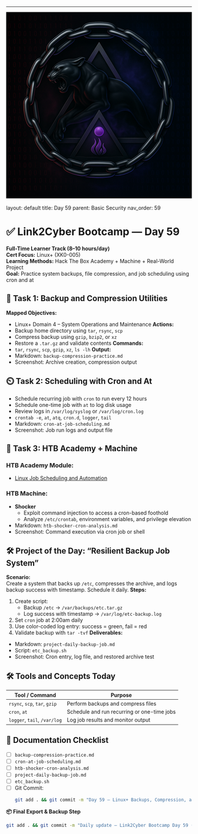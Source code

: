 ---
![Panther Icon](/assets/icons/icon-cyber-panther.png)

layout: default
title: Day 59
parent: Basic Security
nav_order: 59

# ✅ Link2Cyber Bootcamp — Day 59
**Full-Time Learner Track (8–10 hours/day)**  
**Cert Focus:** Linux+ (XK0-005)  
**Learning Methods:** Hack The Box Academy + Machine + Real-World Project  
**Goal:** Practice system backups, file compression, and job scheduling using cron and at
## 💾 Task 1: Backup and Compression Utilities
**Mapped Objectives:**  
- Linux+ Domain 4 – System Operations and Maintenance
**Actions:**  
- Backup home directory using `tar`, `rsync`, `scp`  
- Compress backup using `gzip`, `bzip2`, or `xz`  
- Restore a `.tar.gz` and validate contents
**Commands:**  
- `tar`, `rsync`, `scp`, `gzip`, `xz`, `ls -lh`
**Output:**  
- Markdown: `backup-compression-practice.md`  
- Screenshot: Archive creation, compression output
## ⏲️ Task 2: Scheduling with Cron and At
- Schedule recurring job with `cron` to run every 12 hours  
- Schedule one-time job with `at` to log disk usage  
- Review logs in `/var/log/syslog` or `/var/log/cron.log`
- `crontab -e`, `at`, `atq`, `cron.d`, `logger`, `tail`
- Markdown: `cron-at-job-scheduling.md`  
- Screenshot: Job run logs and output file
## 🧪 Task 3: HTB Academy + Machine
### HTB Academy Module:
- [Linux Job Scheduling and Automation](https://academy.hackthebox.com/module/112)
### HTB Machine:
- **Shocker**  
  - Exploit command injection to access a cron-based foothold  
  - Analyze `/etc/crontab`, environment variables, and privilege elevation
- Markdown: `htb-shocker-cron-analysis.md`  
- Screenshot: Command execution via cron job or shell
## 🛠️ Project of the Day: “Resilient Backup Job System”
**Scenario:**  
Create a system that backs up `/etc`, compresses the archive, and logs backup success with timestamp. Schedule it daily.
**Steps:**  
1. Create script:  
   - Backup `/etc` → `/var/backups/etc.tar.gz`  
   - Log success with timestamp → `/var/log/etc-backup.log`  
2. Set `cron` job at 2:00am daily  
3. Use color-coded log entry: success = green, fail = red  
4. Validate backup with `tar -tvf`
**Deliverables:**  
- Markdown: `project-daily-backup-job.md`  
- Script: `etc_backup.sh`  
- Screenshot: Cron entry, log file, and restored archive test
## 🛠️ Tools and Concepts Today
| Tool / Command     | Purpose                                        |
|--------------------|------------------------------------------------|
| `rsync`, `scp`, `tar`, `gzip` | Perform backups and compress files |
| `cron`, `at`       | Schedule and run recurring or one-time jobs   |
| `logger`, `tail`, `/var/log` | Log job results and monitor output  |
## 📁 Documentation Checklist
- [ ] `backup-compression-practice.md`  
- [ ] `cron-at-job-scheduling.md`  
- [ ] `htb-shocker-cron-analysis.md`  
- [ ] `project-daily-backup-job.md`  
- [ ] `etc_backup.sh`  
- [ ] Git Commit:
  ```bash
  git add . && git commit -m "Day 59 – Linux+ Backups, Compression, and Job Scheduling" && git push origin main
  ```
**📦 Final Export & Backup Step**
```bash
git add . && git commit -m "Daily update – Link2Cyber Bootcamp Day 59 (Linux+ HTB + Backup Project)" && git push origin main
```
